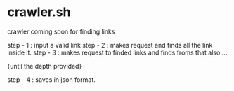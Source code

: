 # crawler.sh
crawler coming soon for finding links 

step - 1 : input a valid link
step - 2 : makes request and finds all the link inside it.
step - 3 : makes request to finded links and finds froms that also ...
 
 {until the depth provided}
 
 step - 4 : saves in json format. 


